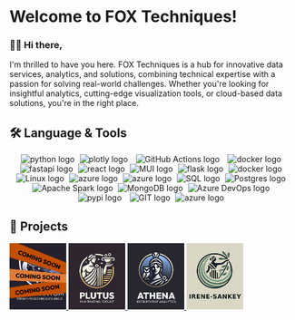 
# Welcome to FOX Techniques! 

### 👋🏻 Hi there, 

I'm thrilled to have you here. FOX Techniques is a hub for innovative data services, analytics, and solutions, combining technical expertise with a passion for solving real-world challenges. Whether you're looking for insightful analytics, cutting-edge visualization tools, or cloud-based data solutions, you're in the right place.

## 🛠️ Language & Tools

<div align="center">
<img src="https://cdn.jsdelivr.net/gh/devicons/devicon@latest/icons/python/python-original.svg" height="40" alt="python logo"  style="margin-right: 5px;"/>
<img src="https://cdn.jsdelivr.net/gh/devicons/devicon@latest/icons/plotly/plotly-original.svg"  height="40" alt="plotly logo" style="margin-right: 10px;"/>
<img src="https://cdn.jsdelivr.net/gh/devicons/devicon@latest/icons/githubactions/githubactions-original.svg" height="40" alt="GitHub Actions logo" style="margin-right: 10px;" />
<img src="https://cdn.jsdelivr.net/gh/devicons/devicon@latest/icons/docker/docker-plain.svg" height="40" alt="docker logo" style="margin-right: 5px;"/>
<img src="https://cdn.jsdelivr.net/gh/devicons/devicon@latest/icons/fastapi/fastapi-original.svg" height="40" alt="fastapi logo"style="margin-right: 5px;" />
<img src="https://cdn.jsdelivr.net/gh/devicons/devicon@latest/icons/react/react-original.svg" height="40" alt="react logo" style="margin-right: 5px;"/>
<img src="https://cdn.jsdelivr.net/gh/devicons/devicon@latest/icons/materialui/materialui-original.svg" height="40" alt="MUI logo" style="margin-right: 5px;"/>
<img src="https://cdn.jsdelivr.net/gh/devicons/devicon@latest/icons/flask/flask-original.svg"  height="40" alt="flask logo" style="margin-right: 5px;"/>
<img src="https://cdn.jsdelivr.net/gh/devicons/devicon@latest/icons/terraform/terraform-original.svg" height="40" alt="docker logo" style="margin-right: 5px;"/>
<img src="https://cdn.jsdelivr.net/gh/devicons/devicon@latest/icons/linux/linux-original.svg"  height="40" alt="Linux logo" style="margin-right: 5px;"/>
<img src="https://cdn.jsdelivr.net/gh/devicons/devicon@latest/icons/bash/bash-original.svg" height="40" alt="azure logo" style="margin-right: 5px;"/>          
<img src="https://cdn.jsdelivr.net/gh/devicons/devicon@latest/icons/azure/azure-original.svg" height="40" alt="azure logo" style="margin-right: 5px;"/>
<img src="https://cdn.jsdelivr.net/gh/devicons/devicon@latest/icons/azuresqldatabase/azuresqldatabase-original.svg" height="40" alt="SQL logo" style="margin-right: 5px;"/>
<img src="https://cdn.jsdelivr.net/gh/devicons/devicon@latest/icons/postgresql/postgresql-original-wordmark.svg" height="40" alt="Postgres logo" style="margin-right: 5px;"/>
<img src="https://cdn.jsdelivr.net/gh/devicons/devicon@latest/icons/apachespark/apachespark-original-wordmark.svg" height="40" alt="Apache Spark logo" style="margin-right: 5px;"/>
<img src="https://cdn.jsdelivr.net/gh/devicons/devicon@latest/icons/mongodb/mongodb-original.svg"  height="40" alt="MongoDB logo" style="margin-right: 5px;"/>          
<img src="https://cdn.jsdelivr.net/gh/devicons/devicon@latest/icons/azuredevops/azuredevops-original.svg"  height="40" alt="Azure DevOps logo" style="margin-right: 5px;"/>
<img src="https://cdn.jsdelivr.net/gh/devicons/devicon@latest/icons/pypi/pypi-original.svg" height="40" alt="pypi logo" style="margin-right: 10px;"/>
<img src="https://cdn.jsdelivr.net/gh/devicons/devicon@latest/icons/git/git-original.svg" height="40" alt="GIT logo" style="margin-right: 5px;"/>
<img src="https://cdn.jsdelivr.net/gh/devicons/devicon@latest/icons/cloudflare/cloudflare-original.svg" height="40" alt="azure logo" style="margin-right: 5px;"/>
</div>

## 🚀 Projects

<a href="https://github.com/fox-techniques" alt="FOX Techniques Profile">
    <img src="assets/logos/coming-soon_logo.png" alt="Coming soon" width="100" />         
</a>
<a href="https://fox-techniques.github.io/plutus-pairtrading/" alt="PLUTUS Documentation">
    <img src="assets/logos/plutus_logo.png" alt="PLUTUS Logo" width="100" />         
</a>
<a href="https://fox-techniques.github.io/athena-recruitment-analytics/" alt="ATHENA Documentation">
    <img src="assets/logos/athena_logo.png" alt="ATHENA Logo" width="100" />         
</a>
<a href="https://fox-techniques.github.io/irene-sankey/" alt="Irene-Sankey Documentation">
    <img src="assets/logos/irene-sankey_logo.png" alt="Irene-Sankey Logo" width="100" />         
</a>